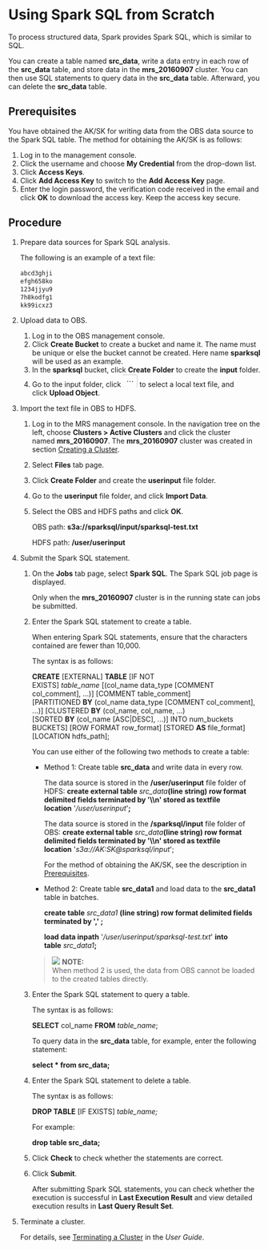 # Using Spark SQL from Scratch<a name="EN-US_TOPIC_0125375960"></a>

To process structured data, Spark provides Spark SQL, which is similar to SQL.

You can create a table named  **src\_data**, write a data entry in each row of the **src\_data** table, and store data in the **mrs\_20160907** cluster. You can then use SQL statements to query data in the **src\_data** table. Afterward, you can delete the **src\_data**  table.

## Prerequisites<a name="sbc3c67a140b94c4c90dc08ed743a08c1"></a>

You have obtained the AK/SK for writing data from the OBS data source to the Spark SQL table. The method for obtaining the AK/SK is as follows:

1.  Log in to the management console.
2.  Click the username and choose  **My Credential**  from the drop-down list.
3.  Click  **Access Keys**.
4.  Click  **Add Access Key** to switch to the **Add Access Key**  page.
5.  Enter the login password, the verification code received in the email and click **OK**  to download the access key. Keep the access key secure.

## Procedure<a name="see9e426bc69841e481590f8e4fa4db3f"></a>

1.  Prepare data sources for Spark SQL analysis.

    The following is an example of a text file:

    ```
    abcd3ghji
    efgh658ko
    1234jjyu9
    7h8kodfg1
    kk99icxz3
    ```

2.  Upload data to OBS.
    1.  Log in to the OBS management console.
    2.  Click  **Create Bucket** to create a bucket and name it. The name must be unique or else the bucket cannot be created. Here name **sparksql**  will be used as an example.
    3.  In the  **sparksql** bucket, click **Create Folder** to create the **input**  folder.
    4.  Go to the input folder, click  ![](figures/icon_mrs_obsmanu.jpg) to select a local text file, and click **Upload Object**.

3.  Import the text file in OBS to HDFS.
    1.  Log in to the MRS management console. In the navigation tree on the left, choose  **Clusters \> Active Clusters** and click the cluster named **mrs\_20160907**. The **mrs\_20160907** cluster was created in section [Creating a Cluster](creating-a-cluster_quick-start.md).
    2.  Select  **Files** tab page.
    3.  Click  **Create Folder** and create the **userinput**  file folder.
    4.  Go to the  **userinput** file folder, and click **Import Data**.
    5.  Select the OBS and HDFS paths and click  **OK**.

        OBS path:  **s3a://sparksql/input/sparksql-test.txt**

        HDFS path:  **/user/userinput**

4.  Submit the Spark SQL statement.
    1.  On the  **Jobs** tab page, select **Spark SQL**. The Spark SQL job page is displayed.

        Only when the  **mrs\_20160907**  cluster is in the running state can jobs be submitted.

    2.  Enter the Spark SQL statement to create a table.

        When entering Spark SQL statements, ensure that the characters contained are fewer than 10,000.

        The syntax is as follows:

        **CREATE** \[EXTERNAL\] **TABLE** \[IF NOT EXISTS\] _table\_name_ \[\(col\_name data\_type \[COMMENT col\_comment\], ...\)\] \[COMMENT table\_comment\] \[PARTITIONED **BY** \(col\_name data\_type \[COMMENT col\_comment\], ...\)\] \[CLUSTERED **BY** \(col\_name, col\_name, ...\) \[SORTED **BY** \(col\_name \[ASC|DESC\], ...\)\] INTO num\_buckets BUCKETS\] \[ROW FORMAT row\_format\] \[STORED **AS**  file\_format\] \[LOCATION hdfs\_path\];

        You can use either of the following two methods to create a table:

        -   Method 1: Create table  **src\_data**  and write data in every row.

            The data source is stored in the  **/user/userinput** file folder of HDFS: **create external table** _src\_data_**\(line string\) row format delimited fields terminated by '\\\\n' stored as textfile location** '_/user/userinput_'**;**

            The data source is stored in the  **/sparksql/input** file folder of OBS: **create external table** _src\_data_**\(line string\) row format delimited fields terminated by '\\\\n' stored as textfile location** '_s3a://AK:SK@sparksql/input_';

            For the method of obtaining the AK/SK, see the description in  [Prerequisites](#sbc3c67a140b94c4c90dc08ed743a08c1).

        -   Method 2: Create table  **src\_data1** and load data to the **src\_data1**  table in batches.

            **create table** _src\_data1_ **\(line string\) row format delimited fields terminated by ',' ;**

            **load data inpath** '_/user/userinput/sparksql-test.txt_' **into table** _src\_data1_**;**

        >![](/images/icon-note.gif) **NOTE:**   
        >When method 2 is used, the data from OBS cannot be loaded to the created tables directly.  

    3.  Enter the Spark SQL statement to query a table.

        The syntax is as follows:

        **SELECT** col\_name **FROM** _table\_name_;

        To query data in the  **src\_data**  table, for example, enter the following statement:

        **select \* from src\_data;**

    4.  Enter the Spark SQL statement to delete a table.

        The syntax is as follows:

        **DROP TABLE** \[IF EXISTS\] _table\_name;_

        For example:

        **drop table src\_data;**

    5.  Click  **Check**  to check whether the statements are correct.
    6.  Click  **Submit**.

        After submitting Spark SQL statements, you can check whether the execution is successful in  **Last Execution Result** and view detailed execution results in **Last Query Result Set**.

5.  Terminate a cluster.

    For details, see  [Terminating a Cluster](terminating-a-cluster.md) in the _User Guide_.


